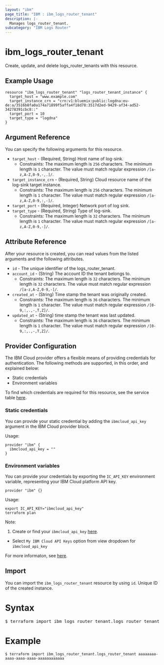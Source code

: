 ```yaml
---
layout: "ibm"
page_title: "IBM : ibm_logs_router_tenant"
description: |-
  Manages logs_router_tenant.
subcategory: "IBM Logs Router"
---
```


# ibm_logs_router_tenant

Create, update, and delete logs_router_tenants with this resource.

## Example Usage

```hcl
resource "ibm_logs_router_tenant" "logs_router_tenant_instance" {
  target_host = "www.example.com"
  target_instance_crn = "crn:v1:bluemix:public:logdna:eu-de:a/3516b8fa0a174a71899f5affa4f18d78:3517d2ed-9429-af34-ad52-34278391cbc8::"
  target_port = 10
  target_type = "logdna"
}
```

## Argument Reference

You can specify the following arguments for this resource.

* `target_host` - (Required, String) Host name of log-sink.
  * Constraints: The maximum length is `256` characters. The minimum length is `1` character. The value must match regular expression `/[a-z,A-Z,0-9,-,.]/`.
* `target_instance_crn` - (Required, String) Cloud resource name of the log-sink target instance.
  * Constraints: The maximum length is `256` characters. The minimum length is `1` character. The value must match regular expression `/[a-z,A-Z,0-9,:,-]/`.
* `target_port` - (Required, Integer) Network port of log sink.
* `target_type` - (Required, String) Type of log-sink.
  * Constraints: The maximum length is `32` characters. The minimum length is `1` character. The value must match regular expression `/[a-z,A-Z,0-9,-]/`.

## Attribute Reference

After your resource is created, you can read values from the listed arguments and the following attributes.

* `id` - The unique identifier of the logs_router_tenant.
* `account_id` - (String) The account ID the tenant belongs to.
  * Constraints: The maximum length is `32` characters. The minimum length is `32` characters. The value must match regular expression `/[a-z,A-Z,0-9,-]/`.
* `created_at` - (String) Time stamp the tenant was originally created.
  * Constraints: The maximum length is `36` characters. The minimum length is `1` character. The value must match regular expression `/[0-9,:,.,-,T,Z]/`.
* `updated_at` - (String) time stamp the tenant was last updated.
  * Constraints: The maximum length is `36` characters. The minimum length is `1` character. The value must match regular expression `/[0-9,:,.,-,T,Z]/`.

## Provider Configuration

The IBM Cloud provider offers a flexible means of providing credentials for authentication. The following methods are supported, in this order, and explained below:

- Static credentials
- Environment variables

To find which credentials are required for this resource, see the service table [here](https://cloud.ibm.com/docs/ibm-cloud-provider-for-terraform?topic=ibm-cloud-provider-for-terraform-provider-reference#required-parameters).

### Static credentials

You can provide your static credential by adding the `ibmcloud_api_key` argument in the IBM Cloud provider block.

Usage:
```
provider "ibm" {
  ibmcloud_api_key = ""
}
```

### Environment variables

You can provide your credentials by exporting the `IC_API_KEY` environment variable, representing your IBM Cloud platform API key.

```
provider "ibm" {}
```

Usage:
```
export IC_API_KEY="ibmcloud_api_key"
terraform plan
```

Note:

1. Create or find your `ibmcloud_api_key` [here](https://cloud.ibm.com/iam/apikeys).
  - Select `My IBM Cloud API Keys` option from view dropdown for `ibmcloud_api_key`

For more informaton, see [here](https://registry.terraform.io/providers/IBM-Cloud/ibm/latest/docs#authentication).

## Import

You can import the `ibm_logs_router_tenant` resource by using `id`. Unique ID of the created instance.

# Syntax
<pre>
$ terraform import ibm_logs_router_tenant.logs_router_tenant &lt;id&gt;
</pre>

# Example
```
$ terraform import ibm_logs_router_tenant.logs_router_tenant aaaaaaaa-aaaa-aaaa-aaaa-aaaaaaaaaaaa
```
